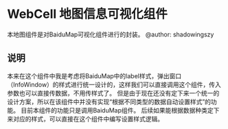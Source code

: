# WebCell 地图信息可视化组件
本地图组件是对BaiduMap可视化组件进行的封装。
@author: shadowingszy

## 说明
本来在这个组件中我是考虑将BaiduMap中的label样式，弹出窗口（InfoWindow）的样式进行统一设计的，这样我们可以直接调用这个组件，传入参数也可以直接传数据，不用传样式了。
但是由于现在还没有定下来一个统一的设计方案，所以在该组件中并没有实现“根据不同类型的数据自动设置样式”的功能。
目前本组件的功能只是调用BaiduMap组件。
后续如果能根据数据种类定下来对应的样式，可以直接在这个组件中编写设置样式逻辑。

